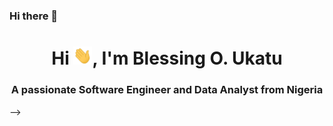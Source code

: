 ### Hi there 👋

<h1 align="center">Hi <img src="https://github.com/inspirasiprogrammer/inspirasiprogrammer/blob/main/wave.gif" width="30px">, I'm Blessing O. Ukatu</h1>
<h3 align="center">A passionate Software Engineer and Data Analyst from Nigeria</h3>
<!--<img align= "right" alt="Coding" width="375" src="https://cdn.dribbble.com/users/1162077/screenshots/3848914/media/320984a9ca58b3c73274c9259ecf6de8.gif">-->


<!--
**BlezynUkatu/BlezynUkatu** is a ✨ _special_ ✨ repository because its `README.md` (this file) appears on your GitHub profile.

Here are some ideas to get you started:

<table>
  <tr>
    <td>
      <p>- 🔭 I’m currently working on <b>Alx project and some Data Analysis projects</b></p>
      <p>- 🌱 I’m currently learning <b>Javascript, HTML, Css, python, R, SQL</b></p>
      <p>- 💬 Ask me about <b>Anything in my stack</b></p>
      <p>- 📫 How to reach me: <b><a href=mailto:blessingukatu1@gmail.com alt=email>blessingoukatu@gmail.com</a></b></p>
      <p>- ⚡ Fun fact: <b>I'm a student of the ALX Software Engineering Programme (cohort 5), and very competent in data analysis</b></p>
    </td>
<td>
      <h3 align="left">Connect with me:</h3>
      <p align="left">
      <a href="https://linkedin.com/in/ukatu-blessing" target="blank"><img align="center" src="https://raw.githubusercontent.com/rahuldkjain/github-profile-readme-generator/master/src/images/icons/Social/linked-in-alt.svg" alt="ukatu-blessing" height="30" width="40" /></a>
      <a href="https://twitter.com/TheGeminiLord" target="blank"><img align="center" src="https://raw.githubusercontent.com/rahuldkjain/github-profile-readme-generator/master/src/images/icons/Social/twitter.svg" alt="TheGeminiLord" height="30" width="40" /></a>
      <a href="https://fb.com/ukatunatashablessing" target="blank"><img align="center" src="https://raw.githubusercontent.com/rahuldkjain/github-profile-readme-generator/master/src/images/icons/Social/facebook.svg" alt="ukatunatashablessing" height="30" width="40" /></a>
      <a href="https://instagram.com/natasha_ukatu" target="blank"><img align="center" src="https://raw.githubusercontent.com/rahuldkjain/github-profile-readme-generator/master/src/images/icons/Social/instagram.svg" alt="natasha_ukatu" height="30" width="40" /></a>
      </p>
<h3 align="left">Languages and Tools:</h3>
      <p align="left"> 
      <a href="https://www.cprogramming.com/" target="_blank" rel="noreferrer"> <img src="https://raw.githubusercontent.com/devicons/devicon/master/icons/c/c-original.svg" alt="c" width="40" height="40"/> </a>
      <a href="https://www.python.org" target="_blank" rel="noreferrer"> <img src="https://raw.githubusercontent.com/devicons/devicon/master/icons/python/python-original.svg" alt="python" width="40" height="40"/> </a> 
      <a href="https://nodejs.org" target="_blank" rel="noreferrer"> <img src="https://raw.githubusercontent.com/devicons/devicon/master/icons/nodejs/nodejs-original-wordmark.svg" alt="nodejs" width="40" height="40"/> </a> 
      <a href="https://www.w3.org/html/" target="_blank" rel="noreferrer"> <img src="https://raw.githubusercontent.com/devicons/devicon/master/icons/html5/html5-original-wordmark.svg" alt="html5" width="40" height="40"/> </a> 
      <a href="https://www.w3schools.com/css/" target="_blank" rel="noreferrer"> <img src="https://raw.githubusercontent.com/devicons/devicon/master/icons/css3/css3-original-wordmark.svg" alt="css3" width="40" height="40"/> </a> 
<a href="https://developer.mozilla.org/en-US/docs/Web/JavaScript" target="_blank" rel="noreferrer"> <img src="https://raw.githubusercontent.com/devicons/devicon/master/icons/javascript/javascript-original.svg" alt="javascript" width="40" height="40"/> </a> 
      <a href="https://www.mysql.com/" target="_blank" rel="noreferrer"> <img src="https://raw.githubusercontent.com/devicons/devicon/master/icons/mysql/mysql-original-wordmark.svg" alt="mysql" width="40" height="40"/> </a> 
      <a href="https://git-scm.com/" target="_blank" rel="noreferrer"> <img src="https://www.vectorlogo.zone/logos/git-scm/git-scm-icon.svg" alt="git" width="40" height="40"/> </a>
      <a href="https://www.gnu.org/software/bash/" target="_blank" rel="noreferrer"> <img src="https://www.vectorlogo.zone/logos/gnu_bash/gnu_bash-icon.svg" alt="bash" width="40" height="40"/> </a>  
      <a href="https://www.vagrantup.com/" target="_blank" rel="noreferrer"> <img src="https://www.vectorlogo.zone/logos/vagrantup/vagrantup-icon.svg" alt="vagrant" width="40" height="40"/> </a> 
      </p>    
    </td>
  </tr>
</table>
<p align="center"> <a href="https://twitter.com/TheGeminiLord" target="blank"><img src="https://img.shields.io/twitter/follow/TheGeminiLord?logo=twitter&style=for-the-badge" alt="TheGeminiLord" /></a> </p>

## My Github Stats:

<table>
  <tr>
    <td>
       <a href="https://github.com/BlezynUkatu"><img alt="Blessing O. Ukatu's Github Stats" src="https://github-readme-stats.vercel.app/api?username=BlezynUkatux&show_icons=true&count_private=true&theme=react&hide_border=true&bg_color=1d2a3a" /></a>
    </td>
<td>
       <a href="http://www.github.com/BlezynUkatu"><img src="https://github-readme-streak-stats.herokuapp.com/?user=BlezynUkatux&stroke=ffffff&background=1d2a3a&ring=5BCDEC&fire=5BCDEC&currStreakNum=ffffff&currStreakLabel=5BCDEC&sideNums=ffffff&sideLabels=ffffff&dates=ffffff&hide_border=true" /></a>
    </td>
    <td>
      <a href="https://github.com/BlezynUkatu"><img alt="Blessing O. Ukatu's Top Languages" src="https://github-readme-stats.vercel.app/api/top-langs/?username=BlezynUkatux&langs_count=6&count_private=true&layout=compact&theme=react&hide_border=true&bg_color=1d2a3a"/></a>
    </td>
  </tr>
</table>
![GitHub Activity Graph](https://activity-graph.herokuapp.com/graph?username=Aysuarex&bg_color=1d2a3a&color=5BCDEC&line=5BCDEC&point=FFFFFF&hide_border=true)

<p align="right"> <img src="https://media.giphy.com/media/WUlplcMpOCEmTGBtBW/giphy.gif" width="30"><img src="https://komarev.com/ghpvc/?username=BlezynUkatux&label=Profile%20views&color=0e75b6&style=flat" alt="BlezynUkatu" /> </p>

<!--
<p><img align="left" src="https://github-readme-stats.vercel.app/api/top-langs?username=BlezynUkatux&show_icons=true&locale=en&layout=compact" alt="BlezynUkatu" /></p>
<p>&nbsp;<img align="center" src="https://github-readme-stats.vercel.app/api?username=BlezynUkatux&show_icons=true&locale=en" alt="BlezynUkatu" /></p>
<p><img align="center" src="https://github-readme-streak-stats.herokuapp.com/?user=BlezynUkatux&" alt="BlezynUkatu" /></p>
-->

<!--<p align="left"> <a href="https://github.com/ryo-ma/github-profile-trophy"><img src="https://github-profile-trophy.vercel.app/?username=BlezynUkatu" alt="BlezynUkatu" /></a> </p>-->

-->
